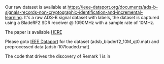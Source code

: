 Our raw dataset is available at https://ieee-dataport.org/documents/ads-b-signals-records-non-cryptographic-identification-and-incremental-learning.
It's a raw ADS-B signal dataset with labels, the dataset is captured using a BladeRF2 SDR receiver @ 1090MHz with a sample rate of 10MHz.

The paper is available [HERE](Class_incremental_learning_for_device_identification_in_IoT_IoT_16942_2021.pdf)

Please goto [IEEE Dataport](https://ieee-dataport.org/documents/ads-b-signals-records-non-cryptographic-identification-and-incremental-learning) for the dataset (adsb_bladerf2_10M_qt0.mat) and preprocessed data (adsb-107loaded.mat).

The code that drives the discovery of Remark 1 is in 
